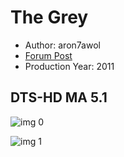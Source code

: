 # The Grey

* Author: aron7awol
* [Forum Post](https://www.avsforum.com/threads/bass-eq-for-filtered-movies.2995212/post-57222786)
* Production Year: 2011

## DTS-HD MA 5.1

![img 0](https://i.imgur.com/IwcU52a.jpg)

![img 1](https://i.imgur.com/F3mgHkr.jpg)


